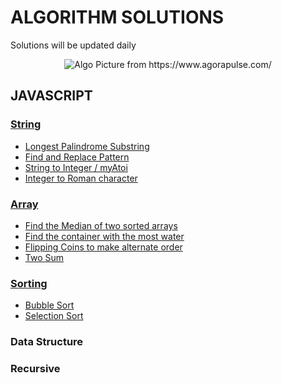 <h1> ALGORITHM SOLUTIONS</h1>
<p>Solutions will be updated daily</p>
<p align="center"><img alt="Algo Picture from https://www.agorapulse.com/" src="https://www.agorapulse.com/social-media-lab/wp-content/uploads/sites/6/2020/06/instagram-algorithm-image.png"/></p>

## JAVASCRIPT

### [String](String)
- [Longest Palindrome Substring](String/longestPalindromeSub.js)  
- [Find and Replace Pattern](/String/findAndReplacePattern.js)
- [String to Integer / myAtoi](/String/myAtoi.js)
- [Integer to Roman character](String/IntegerToRoman.js)
### [Array](Array)
- [Find the Median of two sorted arrays](Array/findMedianSortedArrays.js)
- [Find the container with the most water](Array/containerWithMostWater.js)
- [Flipping Coins to make alternate order](Array/flippingCoins.js)
- [Two Sum](Array/twoSum.js)
### [Sorting](Sorting)
- [Bubble Sort](Sorting/bubbleSort.js)
- [Selection Sort](Sorting/selectionSort.js)
### Data Structure
### Recursive

